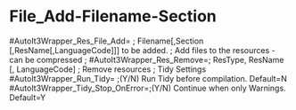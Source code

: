 # File_Add-Filename-Section
#AutoIt3Wrapper_Res_File_Add= ; Filename[,Section [,ResName[,LanguageCode]]] to be added. ; Add files to the resources - can be compressed ; #AutoIt3Wrapper_Res_Remove=; ResType, ResName [, LanguageCode] ; Remove resources ; Tidy Settings #AutoIt3Wrapper_Run_Tidy= ;(Y/N) Run Tidy before compilation. Default=N #AutoIt3Wrapper_Tidy_Stop_OnError=;(Y/N) Continue when only Warnings. Default=Y
